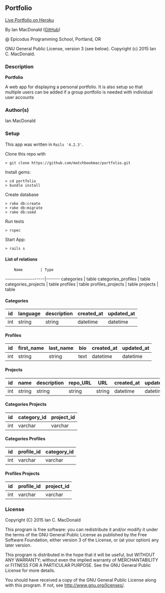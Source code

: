 <!-- As an administrator, I want to be able to add, edit and delete categories for coding skills (Properties can include name and experience description. For example: Name => Ruby; Description => Ruby was the first language I began programming in. I have since built over 20 small apps using Sinatra, Rails, Postgres...)

As an administrator, I want to be able to add, edit and delete coding projects for each skill/category (include name, description, link to Github).

As a visiting user, I want to be able to see your personal information and a list of coding skills on the homepage.

As a visiting user, I want to be able to click each coding skill category to see the description of your experience and the list of projects that reflect the skill/category.

As a user, I want to be able to click on each project to get more information.


categories
projects
personal -->

## Portfolio

<a href="http://agile-shelf-6960.herokuapp.com/" target="#">Live Portfolio on Heroku</a>

By Ian MacDonald (<a href="https://github.com/matchbookmac" target="#">GitHub</a>)

@ Epicodus Programming School, Portland, OR

GNU General Public License, version 3 (see below). Copyright (c) 2015 Ian C. MacDonald.

### Description

**Portfolio**

A web app for displaying a personal portfolio. It is also setup so that multiple users can be added if a group portfolio is needed with individual user accounts

### Author(s)

Ian MacDonald

### Setup

This app was written in `Rails '4.2.3'`.

Clone this repo with
```console
> git clone https://github.com/matchbookmac/portfolio.git
```

Install gems:

```console
> cd portfolio
> bundle install
```

Create database
```console
> rake db:create
> rake db:migrate
> rake db:seed
```

Run tests
```console
> rspec
```

Start App:
```console
> rails s
```

#### List of relations
        Name        | Type  
--------------------|-------
categories          | table
categories_profiles | table
categories_projects | table
profiles            | table
profiles_projects   | table
projects            | table

#### Categories
id  | language | description | created_at | updated_at
----|----------|-------------|------------|------------
int | string   | string      | datetime   | datetime

####  Profiles

id  | first_name | last_name |  bio | created_at  |   updated_at
----|------------|-----------|------|-------------|--------------
int | string     | string    | text |   datetime  | datetime

####  Projects

id  | name   | description | repo_URL | URL    | created_at | updated_at
----|--------|-------------|----------|--------|------------|-----------
int | string | string      | string   | string |  datetime  | datetime

#### Categories Projects

id  | category_id | project_id
----|-------------|------------
int | varchar     | varchar

#### Categories Profiles

id  | profile_id | category_id
----|------------|-------------
int | varchar    | varchar

#### Profiles Projects

id  | profile_id | project_id
----|------------|------------
int | varchar    | varchar

### License ###
Copyright  (C)  2015  Ian C. MacDonald

This program is free software: you can redistribute it and/or modify
it under the terms of the GNU General Public License as published by
the Free Software Foundation, either version 3 of the License, or
(at your option) any later version.

This program is distributed in the hope that it will be useful,
but WITHOUT ANY WARRANTY; without even the implied warranty of
MERCHANTABILITY or FITNESS FOR A PARTICULAR PURPOSE.  See the
GNU General Public License for more details.

You should have received a copy of the GNU General Public License
along with this program.  If not, see <http://www.gnu.org/licenses/>.
